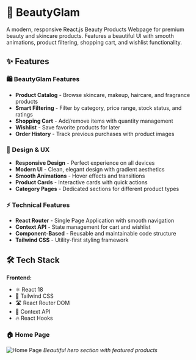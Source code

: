 # 💄 BeautyGlam 

A modern, responsive React.js Beauty Products Webpage for premium beauty and skincare products. Features a beautiful UI with smooth animations, product filtering, shopping cart, and wishlist functionality.

## ✨ Features

### 🛍️ BeautyGlam Features
- **Product Catalog** - Browse skincare, makeup, haircare, and fragrance products
- **Smart Filtering** - Filter by category, price range, stock status, and ratings
- **Shopping Cart** - Add/remove items with quantity management
- **Wishlist** - Save favorite products for later
- **Order History** - Track previous purchases with product images

### 🎨 Design & UX
- **Responsive Design** - Perfect experience on all devices
- **Modern UI** - Clean, elegant design with gradient aesthetics
- **Smooth Animations** - Hover effects and transitions
- **Product Cards** - Interactive cards with quick actions
- **Category Pages** - Dedicated sections for different product types

### ⚡ Technical Features
- **React Router** - Single Page Application with smooth navigation
- **Context API** - State management for cart and wishlist
- **Component-Based** - Reusable and maintainable code structure
- **Tailwind CSS** - Utility-first styling framework

## 🛠️ Tech Stack

**Frontend:**
- ⚛️ React 18
- 🎨 Tailwind CSS
- 🛣️ React Router DOM
- 🎯 Context API
- 🔥 React Hooks

### 🏠 Home Page
![Home Page](./screenshots/Home.png)
*Beautiful hero section with featured products*

